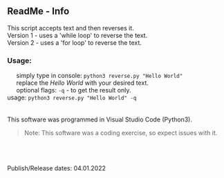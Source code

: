 ## ReadMe - Info

This script accepts text and then reverses it.  
Version 1 - uses a 'while loop' to reverse the text.  
Version 2 - uses a 'for loop' to reverse the text.
<br />
### Usage:
   simply type in console: ```python3 reverse.py "Hello World"```<br />
   replace the *Hello World* with your desired text.<br />
   optional flags: `-q` -  to get the result only.<br />
  usage: ```python3 reverse.py "Hello World" -q```<br />
<br />
<br />
This software was programmed in Visual Studio Code (Python3).
> Note: This software was a coding exercise, so expect issues with it.
<br />
<br />
<br />
Publish/Release dates: 04.01.2022
